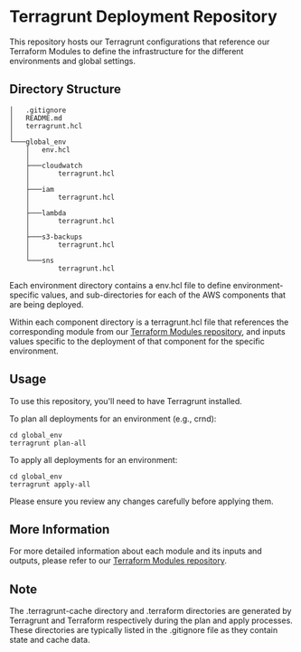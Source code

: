 # Terragrunt Deployment Repository

This repository hosts our Terragrunt configurations that reference our Terraform Modules to define the infrastructure for the different environments and global settings.

## Directory Structure

```
│   .gitignore
│   README.md
│   terragrunt.hcl
│
└───global_env
    │   env.hcl
    │
    ├───cloudwatch
    │       terragrunt.hcl
    │
    ├───iam
    │       terragrunt.hcl
    │
    ├───lambda
    │       terragrunt.hcl
    │
    ├───s3-backups
    │       terragrunt.hcl
    │
    └───sns
            terragrunt.hcl
```

Each environment directory contains a env.hcl file to define environment-specific values, and sub-directories for each of the AWS components that are being deployed.

Within each component directory is a terragrunt.hcl file that references the corresponding module from our [Terraform Modules repository](https://github.com/GiladTrachtenberg/medium-tf-modules), and inputs values specific to the deployment of that component for the specific environment.

## Usage

To use this repository, you'll need to have Terragrunt installed.

To plan all deployments for an environment (e.g., crnd):

```
cd global_env
terragrunt plan-all
```

To apply all deployments for an environment:

```
cd global_env
terragrunt apply-all
```

Please ensure you review any changes carefully before applying them.

## More Information

For more detailed information about each module and its inputs and outputs, please refer to our [Terraform Modules repository](https://github.com/GiladTrachtenberg/medium-tf-modules).

## Note

The .terragrunt-cache directory and .terraform directories are generated by Terragrunt and Terraform respectively during the plan and apply processes. These directories are typically listed in the .gitignore file as they contain state and cache data.
